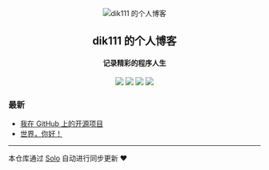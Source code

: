 <p align="center"><img alt="dik111 的个人博客" src="https://static.b3log.org/images/brand/solo-32.png"></p><h2 align="center">
dik111 的个人博客
</h2>

<h4 align="center">记录精彩的程序人生</h4>
<p align="center"><a title="dik111 的个人博客" target="_blank" href="https://github.com/dik111/solo-blog"><img src="https://img.shields.io/github/last-commit/dik111/solo-blog.svg?style=flat-square&color=FF9900"></a>
<a title="GitHub repo size in bytes" target="_blank" href="https://github.com/dik111/solo-blog"><img src="https://img.shields.io/github/repo-size/dik111/solo-blog.svg?style=flat-square"></a>
<a title="Solo Version" target="_blank" href="https://github.com/b3log/solo/releases"><img src="https://img.shields.io/badge/solo-3.6.6-f1e05a.svg?style=flat-square&color=blueviolet"></a>
<a title="Hits" target="_blank" href="https://github.com/b3log/hits"><img src="https://hits.b3log.org/dik111/solo-blog.svg"></a></p>

### 最新

* [我在 GitHub 上的开源项目](https://www.yuweizhan.cn/my-github-repos)
* [世界，你好！](https://www.yuweizhan.cn/hello-solo)



---

本仓库通过 [Solo](https://github.com/b3log/solo) 自动进行同步更新 ❤️ 